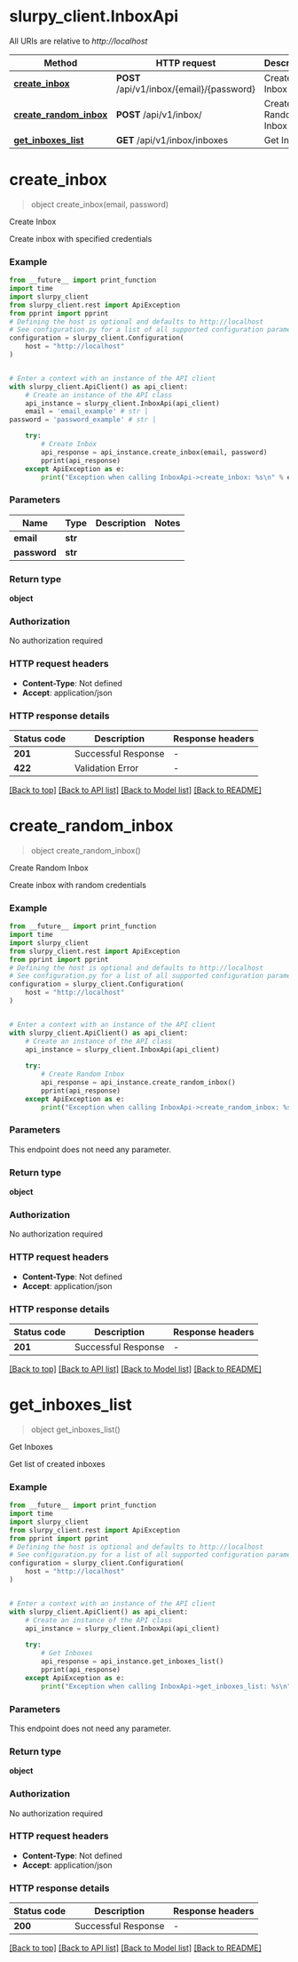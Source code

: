 # slurpy_client.InboxApi

All URIs are relative to *http://localhost*

Method | HTTP request | Description
------------- | ------------- | -------------
[**create_inbox**](InboxApi.md#create_inbox) | **POST** /api/v1/inbox/{email}/{password} | Create Inbox
[**create_random_inbox**](InboxApi.md#create_random_inbox) | **POST** /api/v1/inbox/ | Create Random Inbox
[**get_inboxes_list**](InboxApi.md#get_inboxes_list) | **GET** /api/v1/inbox/inboxes | Get Inboxes


# **create_inbox**
> object create_inbox(email, password)

Create Inbox

Create inbox with specified credentials

### Example

```python
from __future__ import print_function
import time
import slurpy_client
from slurpy_client.rest import ApiException
from pprint import pprint
# Defining the host is optional and defaults to http://localhost
# See configuration.py for a list of all supported configuration parameters.
configuration = slurpy_client.Configuration(
    host = "http://localhost"
)


# Enter a context with an instance of the API client
with slurpy_client.ApiClient() as api_client:
    # Create an instance of the API class
    api_instance = slurpy_client.InboxApi(api_client)
    email = 'email_example' # str | 
password = 'password_example' # str | 

    try:
        # Create Inbox
        api_response = api_instance.create_inbox(email, password)
        pprint(api_response)
    except ApiException as e:
        print("Exception when calling InboxApi->create_inbox: %s\n" % e)
```

### Parameters

Name | Type | Description  | Notes
------------- | ------------- | ------------- | -------------
 **email** | **str**|  | 
 **password** | **str**|  | 

### Return type

**object**

### Authorization

No authorization required

### HTTP request headers

 - **Content-Type**: Not defined
 - **Accept**: application/json

### HTTP response details
| Status code | Description | Response headers |
|-------------|-------------|------------------|
**201** | Successful Response |  -  |
**422** | Validation Error |  -  |

[[Back to top]](#) [[Back to API list]](../README.md#documentation-for-api-endpoints) [[Back to Model list]](../README.md#documentation-for-models) [[Back to README]](../README.md)

# **create_random_inbox**
> object create_random_inbox()

Create Random Inbox

Create inbox with random credentials

### Example

```python
from __future__ import print_function
import time
import slurpy_client
from slurpy_client.rest import ApiException
from pprint import pprint
# Defining the host is optional and defaults to http://localhost
# See configuration.py for a list of all supported configuration parameters.
configuration = slurpy_client.Configuration(
    host = "http://localhost"
)


# Enter a context with an instance of the API client
with slurpy_client.ApiClient() as api_client:
    # Create an instance of the API class
    api_instance = slurpy_client.InboxApi(api_client)
    
    try:
        # Create Random Inbox
        api_response = api_instance.create_random_inbox()
        pprint(api_response)
    except ApiException as e:
        print("Exception when calling InboxApi->create_random_inbox: %s\n" % e)
```

### Parameters
This endpoint does not need any parameter.

### Return type

**object**

### Authorization

No authorization required

### HTTP request headers

 - **Content-Type**: Not defined
 - **Accept**: application/json

### HTTP response details
| Status code | Description | Response headers |
|-------------|-------------|------------------|
**201** | Successful Response |  -  |

[[Back to top]](#) [[Back to API list]](../README.md#documentation-for-api-endpoints) [[Back to Model list]](../README.md#documentation-for-models) [[Back to README]](../README.md)

# **get_inboxes_list**
> object get_inboxes_list()

Get Inboxes

Get list of created inboxes

### Example

```python
from __future__ import print_function
import time
import slurpy_client
from slurpy_client.rest import ApiException
from pprint import pprint
# Defining the host is optional and defaults to http://localhost
# See configuration.py for a list of all supported configuration parameters.
configuration = slurpy_client.Configuration(
    host = "http://localhost"
)


# Enter a context with an instance of the API client
with slurpy_client.ApiClient() as api_client:
    # Create an instance of the API class
    api_instance = slurpy_client.InboxApi(api_client)
    
    try:
        # Get Inboxes
        api_response = api_instance.get_inboxes_list()
        pprint(api_response)
    except ApiException as e:
        print("Exception when calling InboxApi->get_inboxes_list: %s\n" % e)
```

### Parameters
This endpoint does not need any parameter.

### Return type

**object**

### Authorization

No authorization required

### HTTP request headers

 - **Content-Type**: Not defined
 - **Accept**: application/json

### HTTP response details
| Status code | Description | Response headers |
|-------------|-------------|------------------|
**200** | Successful Response |  -  |

[[Back to top]](#) [[Back to API list]](../README.md#documentation-for-api-endpoints) [[Back to Model list]](../README.md#documentation-for-models) [[Back to README]](../README.md)

